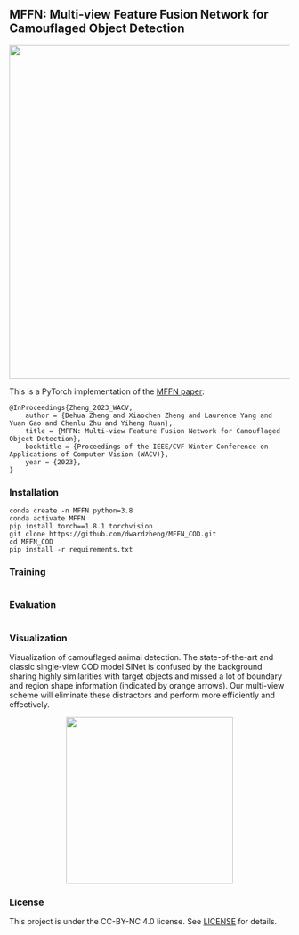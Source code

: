 ## MFFN: Multi-view Feature Fusion Network for Camouflaged Object Detection

<p align="center">
  <img src="./img/overview.png" width="600">
</p>

This is a PyTorch implementation of the [MFFN paper](https://openaccess.thecvf.com/content/WACV2023/papers/Zheng_MFFN_Multi-View_Feature_Fusion_Network_for_Camouflaged_Object_Detection_WACV_2023_paper.pdf):

```
@InProceedings{Zheng_2023_WACV, 
	author = {Dehua Zheng and Xiaochen Zheng and Laurence Yang and Yuan Gao and Chenlu Zhu and Yiheng Ruan}, 
	title = {MFFN: Multi-view Feature Fusion Network for Camouflaged Object Detection}, 
	booktitle = {Proceedings of the IEEE/CVF Winter Conference on Applications of Computer Vision (WACV)}, 
	year = {2023}, 
}
```

### Installation

```
conda create -n MFFN python=3.8
conda activate MFFN
pip install torch==1.8.1 torchvision
git clone https://github.com/dwardzheng/MFFN_COD.git
cd MFFN_COD
pip install -r requirements.txt
```
### Training

```

```

### Evaluation

```

```

### Visualization
Visualization of camouflaged animal detection. The state-of-the-art and classic single-view COD model SINet is confused by the background sharing highly similarities with target objects and missed a lot of boundary and region shape information (indicated by orange arrows). Our multi-view scheme will eliminate these distractors and perform more efficiently and effectively.

<p align="center">
  <img src="./img/cct.png" width="300">
</p>

### License
This project is under the CC-BY-NC 4.0 license. See [LICENSE](LICENSE) for details.


